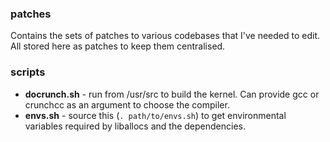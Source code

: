 ### patches
Contains the sets of patches to various codebases that I've needed to edit. All
stored here as patches to keep them centralised.

### scripts
* **docrunch.sh** - run from /usr/src to build the kernel. Can provide gcc or
  crunchcc as an argument to choose the compiler.
* **envs.sh** - source this (`. path/to/envs.sh`) to get environmental
  variables required by liballocs and the dependencies.
